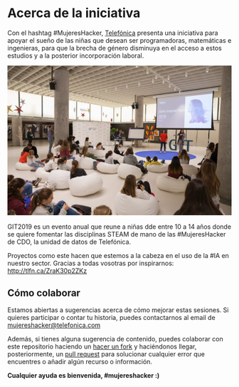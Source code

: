 # Acerca de la iniciativa

Con el hashtag #MujeresHacker, [Telefónica](https://www.telefonica.com/es/home) presenta una iniciativa para apoyar el sueño de las niñas que desean ser programadoras, matemáticas e ingenieras, para que la brecha de género disminuya en el acceso a estos estudios y a la posterior incorporación laboral.

![GIT](agenda/assets/images/git2018.jpg)

GIT2019 es un evento anual que reune a niñas dde entre 10 a 14 años donde se quiere fomentar las disciplinas STEAM de mano de las #MujeresHacker de CDO, la unidad de datos de Telefónica.

Proyectos como este hacen que estemos a la cabeza en el uso de la #IA en nuestro sector. Gracias a todas vosotras por inspirarnos: http://tlfn.ca/ZraK30p2ZKz


## Cómo colaborar

Estamos abiertas a sugerencias acerca de cómo mejorar estas sesiones. Si quieres participar o contar tu historia, puedes contactarnos al email de mujereshacker@telefonica.com

Además, si tienes alguna sugerencia de contenido, puedes colaborar con este repositorio haciendo un [hacer un fork](https://help.github.com/articles/fork-a-repo/) y haciéndonos llegar, posteriormente, un [pull request](https://help.github.com/articles/using-pull-requests/) para solucionar cualquier error que encuentres o añadir algún recurso o información.

**Cualquier ayuda es bienvenida, #mujereshacker :)**
